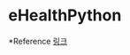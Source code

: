 # eHealthPython

*Reference
[링크](https://github.com/Lab41/PySEAL "Homomorphic Encryption Library")

